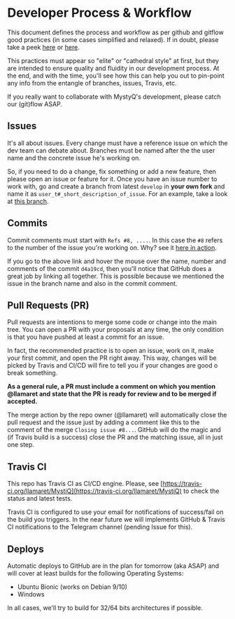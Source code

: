 # Developer Process & Workflow

This document defines the process and workflow as per github and gitflow good practices (in some cases simplified and relaxed). If in doubt, please take a peek [here](https://medium.com/@devmrin/learn-complete-gitflow-workflow-basics-how-to-from-start-to-finish-8756ad5b7394) or [here](https://nvie.com/posts/a-successful-git-branching-model/).

This practices must appear so "elite" or "cathedral style" at first, but they are intended to ensure quality and fluidity in our development process. At the end, and with the time, you'll see how this can help you out to pin-point any info from the entangle of branches, issues, Travis, etc.

If you really want to collaborate with MystyQ's development, please catch our (git)flow ASAP.

## Issues

It's all about issues. Every change must have a reference issue on which the dev team can debate about. Branches must be named after the the user name and the concrete issue he's working on.

So, if you need to do a change, fix something or add a new feature, then please open an issue or feature for it. Once you have an issue number to work with, go and create a branch from latest `develop` in **your own fork** and name it as `user_t#_short_description_of_issue`. For an example, take a look at [this branch](https://github.com/stdevPavelmc/MystiQ/tree/stdevPavelmc_t8_travis_integration).

## Commits

Commit comments must start with `Refs #8, ....`. In this case the `#8` refers to the number of the issue you're working on. Why? see it [here in action](https://github.com/llamaret/MystiQ/issues/8).

If you go to the above link and hover the mouse over the name, number and comments of the commit `d4a19cd`, then you'll notice that GitHub does a great job by linking all together. This is possible because we mentioned the issue in the branch name and also in the commit comment.

## Pull Requests (PR)

Pull requests are intentions to merge some code or change into the main tree. You can open a PR with your proposals at any time, the only condition is that you have pushed at least a commit for an issue.

In fact, the recommended practice is to open an issue, work on it, make your first commit, and open the PR right away. This way, changes will be picked by Travis and CI/CD will fire to tell you if your changes are good o break something.

**As a general rule, a PR must include a comment on which you mention @llamaret and state that the PR is ready for review and to be merged if accepted.**

The merge action by the repo owner (@llamaret) will automatically close the pull request and the issue just by adding a comment like this to the comment of the merge `Closing issue #8...`. GitHub will do the magic and (if Travis build is a success) close the PR and the matching issue, all in just one step.

## Travis CI

This repo has Travis CI as CI/CD engine. Please, see [https://travis-ci.org/llamaret/MystiQ](https://travis-ci.org/llamaret/MystiQ) to check the status and latest tests.

Travis CI is configured to use your email for notifications of success/fail on the build you triggers. In the near future we will implements GitHub & Travis CI notifications to the Telegram channel (pending Issue for this).

## Deploys

Automatic deploys to GitHub are in the plan for tomorrow (aka ASAP) and will cover at least builds for the following Operating Systems:

- Ubuntu Bionic (works on Debian 9/10)
- Windows

In all cases, we'll try to build for 32/64 bits architectures if possible.
